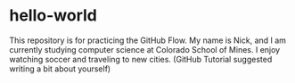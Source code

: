 # hello-world
This repository is for practicing the GitHub Flow.
My name is Nick, and I am currently studying computer science at Colorado School of Mines. I enjoy watching soccer and traveling to new cities. (GitHub Tutorial suggested writing a bit about yourself)
